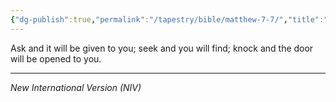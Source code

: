 ```yaml
---
{"dg-publish":true,"permalink":"/tapestry/bible/matthew-7-7/","title":"Matthew 7:7","hide":true,"tags":["bible"],"dgHomeLink":true,"dgShowLocalGraph":true,"dgEnableSearch":true}
---
```


Ask and it will be given to you; seek and you will find; knock and the door will be opened to you.

---
*New International Version (NIV)*